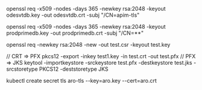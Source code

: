 openssl req -x509 -nodes -days 365 -newkey rsa:2048 -keyout odesvtdb.key -out odesvtdb.crt -subj "/CN=apim-tls"

openssl req -x509 -nodes -days 365 -newkey rsa:2048 -keyout prodprimedb.key -out prodprimedb.crt -subj "/CN=**"

openssl req -newkey rsa:2048 -new -out test.csr -keyout test.key


// CRT => PFX  pkcs12 -export -inkey test1.key -in test.crt -out test.pfx 
// PFX => JKS  keytool -importkeystore -srckeystore test.pfx -destkeystore test.jks -srcstoretype PKCS12 -deststoretype JKS

kubectl create secret tls aro-tls --key=aro.key --cert=aro.crt

